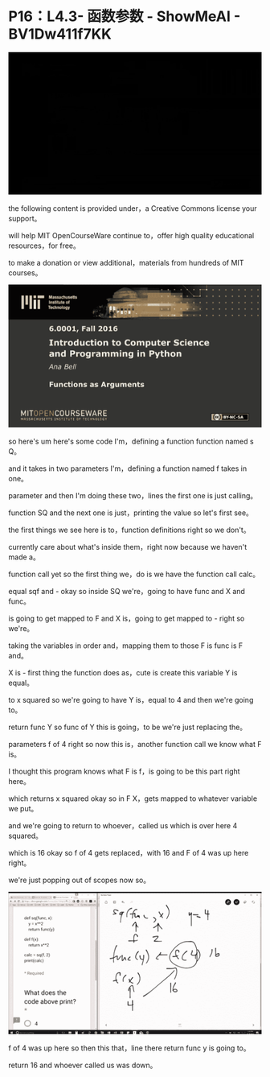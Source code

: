 # P16：L4.3- 函数参数 - ShowMeAI - BV1Dw411f7KK

![](img/72268da4e46629c100c5470656522af8_0.png)

the following content is provided under，a Creative Commons license your support。

will help MIT OpenCourseWare continue to，offer high quality educational resources，for free。

to make a donation or view additional，materials from hundreds of MIT courses。



![](img/72268da4e46629c100c5470656522af8_2.png)

so here's um here's some code I'm，defining a function function named s Q。

and it takes in two parameters I'm，defining a function named f takes in one。

parameter and then I'm doing these two，lines the first one is just calling。

function SQ and the next one is just，printing the value so let's first see。

the first things we see here is to，function definitions right so we don't。

currently care about what's inside them，right now because we haven't made a。

function call yet so the first thing we，do is we have the function call calc。

equal sqf and - okay so inside SQ we're，going to have func and X and func。

is going to get mapped to F and X is，going to get mapped to - right so we're。

taking the variables in order and，mapping them to those F is func is F and。

X is - first thing the function does as，cute is create this variable Y is equal。

to x squared so we're going to have Y is，equal to 4 and then we're going to。

return func Y so func of Y this is going，to be we're just replacing the。

parameters f of 4 right so now this is，another function call we know what F is。

I thought this program knows what F is f，is going to be this part right here。

which returns x squared okay so in F X，gets mapped to whatever variable we put。

and we're going to return to whoever，called us which is over here 4 squared。

which is 16 okay so f of 4 gets replaced，with 16 and F of 4 was up here right。

we're just popping out of scopes now so。

![](img/72268da4e46629c100c5470656522af8_4.png)

f of 4 was up here so then this that，line there return func y is going to。

return 16 and whoever called us was down。
